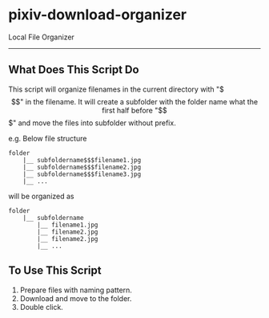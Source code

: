 # pixiv-download-organizer
 Local File Organizer
 
 ----
 
## What Does This Script Do
 
This script will organize filenames in the current directory with "$$$" in the filename.
It will create a subfolder with the folder name what the first half before "$$$" and move the files into subfolder without prefix.

e.g. Below file structure
```
folder 
    |__ subfoldername$$$filename1.jpg
    |__ subfoldername$$$filename2.jpg
    |__ subfoldername$$$filename3.jpg
    |__ ...
```

will be organized as

```
folder 
    |__ subfoldername
        |__ filename1.jpg
        |__ filename2.jpg
        |__ filename2.jpg
        |__ ...
```
 
## To Use This Script

1. Prepare files with naming pattern.
2. Download and move to the folder.
3. Double click.
